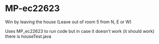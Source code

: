 # MP-ec22623

Win by leaving the house 
(Leave out of room 5 from N, E or W)


Uses MP_ec22623 to run code but in case it doesn't work (it should work) there is houseTest.java
